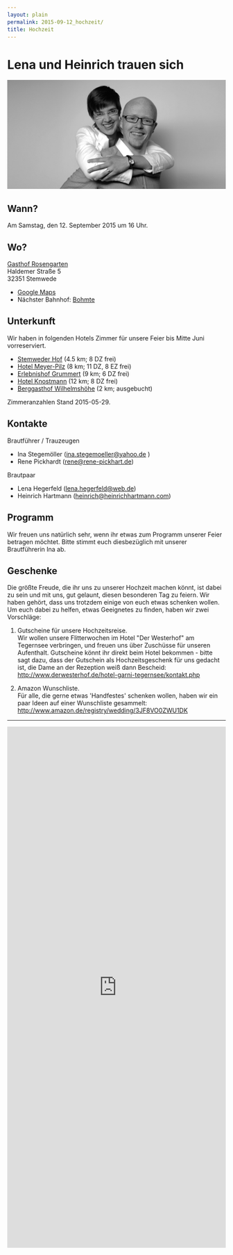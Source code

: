 ```yaml
---
layout: plain
permalink: 2015-09-12_hochzeit/
title: Hochzeit
---
```


# Lena <span id='red'>und</span> Heinrich trauen sich

<img src="/images/hochzeit_banner.png">

## Wann?

Am Samstag, den 12. September 2015 um 16 Uhr.

## Wo?

[Gasthof Rosengarten](http://www.gasthof-rosengarten.de/)  
Haldemer Straße 5  
32351 Stemwede  

* [Google Maps](https://www.google.com/maps/place/Gasthof+Rosengarten/@52.43134,8.40117,17z)
* Nächster Bahnhof: [Bohmte](https://www.google.de/maps/place/Bohmte/@52.361632,8.307525,17z/data=!3m1!4b1!4m2!3m1!1s0x47b9fefbba4e3207:0x7542ea3fc873f612?hl=en)


## Unterkunft

Wir haben in folgenden Hotels Zimmer für unsere Feier bis Mitte Juni vorreserviert.

* <a href="http://www.stemwederhof.de/hotel/">Stemweder Hof</a> (4.5 km; 8 DZ frei)
* <a href="http://hotel-meyer-pilz.de/hotel/">Hotel Meyer-Pilz</a> (8 km; 11 DZ, 8 EZ frei)
* <a href="http://www.erlebnishof-grummert.de/neu/fewo.htm">Erlebnishof Grummert</a> (9 km; 6 DZ frei)
* <a href="http://www.hotel-knostmann.de/">Hotel Knostmann</a> (12 km; 8 DZ frei)
* <a href="http://www.berggasthof-wilhelmshoehe.de/?page_id=5">Berggasthof Wilhelmshöhe</a> (2 km; ausgebucht)

Zimmeranzahlen Stand 2015-05-29.

## Kontakte

Brautführer / Trauzeugen

* Ina Stegemöller (<a href="mailto:ina.stegemoeller@yahoo.de">ina.stegemoeller@yahoo.de</a> )
* Rene Pickhardt (<a href="mailto:rene@rene-pickhart.de">rene@rene-pickhart.de</a>)

Brautpaar

* Lena Hegerfeld (<a href="mailto:lena.hegerfeld@web.de">lena.hegerfeld@web.de</a>)
* Heinrich Hartmann (<a href="mailto:heinrich@heinrichhartmann.com">heinrich@heinrichhartmann.com</a>)

## Programm

Wir freuen uns natürlich sehr, wenn ihr etwas zum Programm unserer
Feier betragen möchtet. Bitte stimmt euch diesbezüglich mit unserer
Brautführerin Ina ab.

## Geschenke

Die größte Freude, die ihr uns zu unserer Hochzeit machen könnt, ist dabei 
zu sein und mit uns, gut gelaunt, diesen besonderen Tag zu feiern. Wir
haben gehört, dass uns trotzdem einige von euch etwas schenken wollen.
Um euch dabei zu helfen, etwas Geeignetes zu finden, haben wir zwei Vorschläge:

1. Gutscheine für unsere Hochzeitsreise.  
   Wir wollen unsere Flitterwochen im Hotel "Der Westerhof" am Tegernsee
   verbringen, und freuen uns über Zuschüsse für unseren Aufenthalt.
   Gutscheine könnt ihr direkt beim Hotel bekommen - bitte sagt dazu, dass 
   der Gutschein als Hochzeitsgeschenk für uns gedacht ist, die Dame an 
   der Rezeption weiß dann Bescheid:  
   <http://www.derwesterhof.de/hotel-garni-tegernsee/kontakt.php>

2. Amazon Wunschliste.  
   Für alle, die gerne etwas 'Handfestes' schenken wollen, haben wir ein
   paar Ideen auf einer Wunschliste gesammelt:  
   <http://www.amazon.de/registry/wedding/3JF8VO0ZWU1DK>


<hr/>
<a name="rueckmeldung"/>

<iframe src="https://docs.google.com/forms/d/1ffeeRR0gBmOKdbu7f5UjIRfboBZcAObIMBufM7MuiBk/viewform?embedded=true"
   width="100%"
   height="1200"
   frameborder="0"
   marginheight="0"
   marginwidth="0"
   >
<a href="https://docs.google.com/forms/d/1ffeeRR0gBmOKdbu7f5UjIRfboBZcAObIMBufM7MuiBk/viewform?embedded=true">Rückmeldeformular</a>
</iframe>

